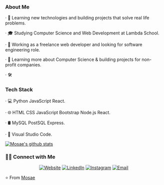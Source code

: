   <h3>About Me</h3>
  
· 🤔    Learning new technologies and building projects that solve real life problems.

· 🎓    Studying Computer Science and Web Development at Lambda School.

· 💼    Working as a freelance web developer and looking for software engineering role.

· 🌱    Learning more about Computer Science & building projects for non-profit companies.

· 🛠   <h3>Tech Stack</h3>

· 💻    Python JavaScript React.

· 🌐    HTML CSS JavaScript Bootstrap Node.js React.

· 🛢    MySQL PostSQL Express.

· 🔧    Visual Studio Code.

[![Mosae's github stats](https://github-readme-stats.vercel.app/api?username=mosae&show_icons=true)](https://github.com/anuraghazra/github-readme-stats)

<h3> 🤝🏻 Connect with Me </h3>

<p align="center">
<a href="https://mosae.vercel.app"><img alt="Website" src="https://img.shields.io/badge/Website-mosae.vercel.app/-blue?style=flat-square&logo=google-chrome"></a>
<a href="https://www.linkedin.com/in/mosae-litsoane/"><img alt="LinkedIn" src="https://img.shields.io/badge/LinkedIn-Mosae%20Litsoane%20-blue?style=flat-square&logo=linkedin"></a>
<a href="https://www.instagram.com/mosae5/"><img alt="Instagram" src="https://img.shields.io/badge/Instagram-mosae5-blue?style=flat-square&logo=instagram"></a>
<a href="mailto:mosae@solomonwatson.com"><img alt="Email" src="https://img.shields.io/badge/Email-mosae@solomonwatson.com-blue?style=flat-square&logo=gmail"></a>
</p>

⭐️ From [Mosae](https://github.com/Mosae)
     
